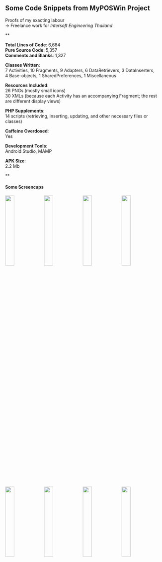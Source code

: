 ## Some Code Snippets from MyPOSWin Project
Proofs of my exacting labour<br />
-> Freelance work for *Intersoft Engineering Thailand*

**

**Total Lines of Code**: 6,684<br />
**Pure Source Code**: 5,357<br />
**Comments and Blanks**: 1,327<br />

**Classes Written**: <br />
7 Activities, 10 Fragments, 9 Adapters, 6 DataRetrievers, 3 DataInserters, <br />
4 Base-objects, 1 SharedPreferences, 1 Miscellaneous 

**Resources Included**: <br />
26 PNGs (mostly small icons) <br />
30 XMLs (because each Activity has an accompanying Fragment; the rest are different display views)

**PHP Supplements**: <br />
14 scripts (retrieving, inserting, updating, and other necessary files or classes)

**Caffeine Overdosed**: <br />
Yes

**Development Tools**: <br />
Android Studio, MAMP

**APK Size**: <br />
2.2 Mb

**

#### Some Screencaps

<div>
 <img src="https://i.imgur.com/ztOzBeA.png" alt="" width="24%" /> 
 <img src="https://i.imgur.com/G1QlvaU.png" alt="" width="24%" />
 <img src="https://i.imgur.com/DpLMLmw.png" alt="" width="24%" />
 <img src="https://i.imgur.com/jy51pfS.png" alt="" width="24%" />
</div>

<div>
 <img src="https://i.imgur.com/94SwpXY.png" alt="" width="24%"/> 
 <img src="https://i.imgur.com/oHNVQoo.png" alt="" width="24%"/>
 <img src="https://i.imgur.com/uJf6kkt.png" alt="" width="24%"/>
 <img src="https://i.imgur.com/evzDlZe.png?1" alt="" width="24%"/>
</div>
